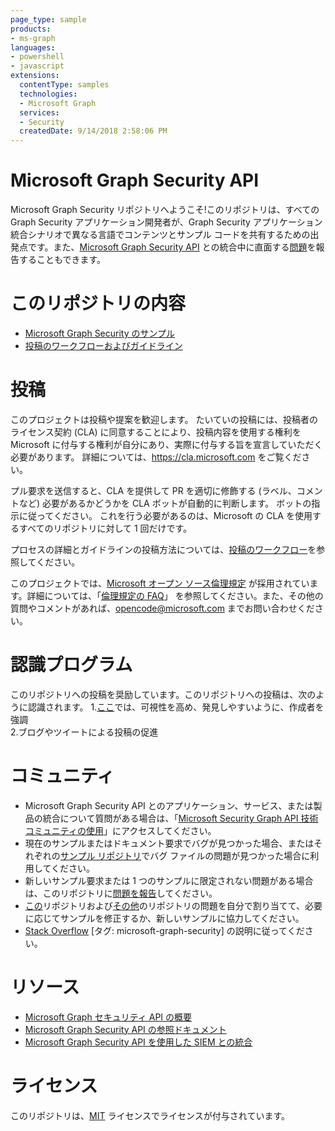 ```yaml
---
page_type: sample
products:
- ms-graph
languages:
- powershell
- javascript
extensions:
  contentType: samples
  technologies:
  - Microsoft Graph 
  services:
  - Security
  createdDate: 9/14/2018 2:58:06 PM
---
```

# Microsoft Graph Security API 

Microsoft Graph Security リポジトリへようこそ!このリポジトリは、すべての Graph Security アプリケーション開発者が、Graph Security アプリケーション統合シナリオで異なる言語でコンテンツとサンプル コードを共有するための出発点です。また、[Microsoft Graph Security API](https://www.microsoft.com/en-us/security/intelligence-security-api) との統合中に直面する[問題](https://github.com/microsoftgraph/security-api-solutions/issues)を報告することもできます。 

# このリポジトリの内容
* [Microsoft Graph Security のサンプル](https://github.com/microsoftgraph/security-api-solutions/blob/master/sample-repos.md)
* [投稿のワークフローおよびガイドライン](https://github.com/microsoftgraph/security-api-solutions/blob/master/CONTRIBUTING.md)

# 投稿

このプロジェクトは投稿や提案を歓迎します。
たいていの投稿には、投稿者のライセンス契約 (CLA) に同意することにより、投稿内容を使用する権利を Microsoft に付与する権利が自分にあり、実際に付与する旨を宣言していただく必要があります。
詳細については、https://cla.microsoft.com をご覧ください。

プル要求を送信すると、CLA を提供して PR を適切に修飾する (ラベル、コメントなど) 必要があるかどうかを CLA ボットが自動的に判断します。
ボットの指示に従ってください。
これを行う必要があるのは、Microsoft の CLA を使用するすべてのリポジトリに対して 1 回だけです。

プロセスの詳細とガイドラインの投稿方法については、[投稿のワークフロー](CONTRIBUTING.md)を参照してください。

このプロジェクトでは、[Microsoft オープン ソース倫理規定](https://opensource.microsoft.com/codeofconduct/)
が採用されています。詳細については、「[倫理規定の FAQ](https://opensource.microsoft.com/codeofconduct/faq/)」
を参照してください。また、その他の質問やコメントがあれば、[opencode@microsoft.com](mailto:opencode@microsoft.com) までお問い合わせください。

# 認識プログラム

このリポジトリへの投稿を奨励しています。このリポジトリへの投稿は、次のように認識されます。
1.[ここ](https://github.com/microsoftgraph/security-api-solutions/blob/master/contributors.md)では、可視性を高め、発見しやすいように、作成者を強調  
2.ブログやツイートによる投稿の促進 


# コミュニティ
* Microsoft Graph Security API とのアプリケーション、サービス、または製品の統合について質問がある場合は、「[Microsoft Security Graph API 技術コミュニティの使用](https://techcommunity.microsoft.com/t5/Using-Microsoft-Graph-Security/bd-p/SecurityGraphAPI)」にアクセスしてください。 
* 現在のサンプルまたはドキュメント要求でバグが見つかった場合、またはそれぞれの[サンプル リポジトリ](sample-repos.md)でバグ ファイルの問題が見つかった場合に利用してください。
* 新しいサンプル要求または 1 つのサンプルに限定されない問題がある場合は、このリポジトリに[問題を報告](https://github.com/microsoftgraph/security-api-solutions/issues/new)してください。
* [この](https://github.com/microsoftgraph/security-api-solutions/issues)リポジトリおよび[その他](sample-repos.md)のリポジトリの問題を自分で割り当てて、必要に応じてサンプルを修正するか、新しいサンプルに協力してください。
* [Stack Overflow](https://aka.ms/graphsecuritystackoverflow) [タグ: microsoft-graph-security] の説明に従ってください。

# リソース
* [Microsoft Graph セキュリティ API の概要](https://developer.microsoft.com/en-us/graph/docs/concepts/security-concept-overview)
* [Microsoft Graph Security API の参照ドキュメント](https://developer.microsoft.com/en-us/graph/docs/api-reference/v1.0/resources/security-api-overview)
* [Microsoft Graph Security API を使用した SIEM との統合](https://developer.microsoft.com/en-us/graph/docs/concepts/security_siemintegration)


# ライセンス
このリポジトリは、[MIT](https://github.com/microsoftgraph/security-api-solutions/blob/master/LICENSE) ライセンスでライセンスが付与されています。 
